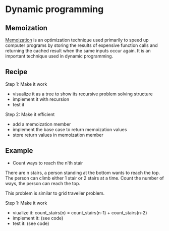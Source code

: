 # Dynamic programming

## Memoization

[Memoization](https://en.wikipedia.org/wiki/Memoization) is an optimization technique used primarily to speed up computer programs by storing the results of expensive function calls and returning the cached result when the same inputs occur again. It is an important technique used in dynamic programming.

## Recipe

Step 1: Make it work
- visualize it as a tree to show its recursive problem solving structure
- implement it with recursion
- test it

Step 2: Make it efficient
- add a memoization member
- implement the base case to return memoization values
- store return values in memoization member

## Example

- Count ways to reach the n’th stair

There are n stairs, a person standing at the bottom wants to reach the top. The person can climb either 1 stair or 2 stairs at a time. Count the number of ways, the person can reach the top.

This problem is similar to grid traveller problem.

Step 1: Make it work
- viualize it: count_stairs(n) = count_stairs(n-1) + count_stairs(n-2)
- implement it: (see code)
- test it: (see code)

```

``` 
